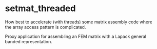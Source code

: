 # setmat_threaded

How best to accelerate (with threads) some matrix assembly code where the array access pattern is complicated.

Proxy application for assembling an FEM matrix with a Lapack general banded representation.
